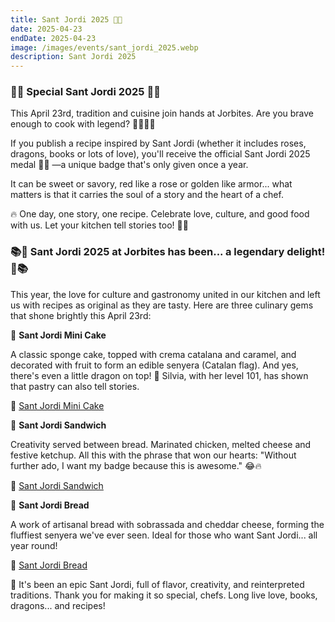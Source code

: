 ```yaml
---
title: Sant Jordi 2025 🌹🐉
date: 2025-04-23
endDate: 2025-04-23
image: /images/events/sant_jordi_2025.webp
description: Sant Jordi 2025
---
```


### 🐉🌹 Special Sant Jordi 2025 🌹🐉

This April 23rd, tradition and cuisine join hands at Jorbites. Are you brave enough to cook with legend? 👩‍🍳📜✨

If you publish a recipe inspired by Sant Jordi (whether it includes roses, dragons, books or lots of love), you'll receive the official Sant Jordi 2025 medal 🏅🌹 —a unique badge that's only given once a year.

It can be sweet or savory, red like a rose or golden like armor... what matters is that it carries the soul of a story and the heart of a chef.

🔥 One day, one story, one recipe. Celebrate love, culture, and good food with us. Let your kitchen tell stories too! 📖🍴



### 📚🌹 Sant Jordi 2025 at Jorbites has been... a legendary delight! 🌹📚

This year, the love for culture and gastronomy united in our kitchen and left us with recipes as original as they are tasty. Here are three culinary gems that shone brightly this April 23rd:

 🍰 **Sant Jordi Mini Cake**

A classic sponge cake, topped with crema catalana and caramel, and decorated with fruit to form an edible senyera (Catalan flag). And yes, there's even a little dragon on top! 🐉
Silvia, with her level 101, has shown that pastry can also tell stories.

📎 [Sant Jordi Mini Cake](https://jorbites.com/recipes/6807d08a8b0c828338a4a9af)

🥪 **Sant Jordi Sandwich**

Creativity served between bread. Marinated chicken, melted cheese and festive ketchup. All this with the phrase that won our hearts: "Without further ado, I want my badge because this is awesome." 😂🔥

📎 [Sant Jordi Sandwich](https://jorbites.com/recipes/680963445270fc7d4d945cb3)

🍞 **Sant Jordi Bread**

A work of artisanal bread with sobrassada and cheddar cheese, forming the fluffiest senyera we've ever seen. Ideal for those who want Sant Jordi... all year round!

📎 [Sant Jordi Bread](https://jorbites.com/recipes/680a5f9f2e97be6169665b13)

💚 It's been an epic Sant Jordi, full of flavor, creativity, and reinterpreted traditions. Thank you for making it so special, chefs. Long live love, books, dragons... and recipes!
